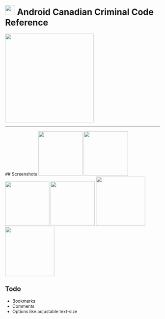 # <img src="https://github.com/simplegr33n/android-reference-criminal-code/blob/master/screenshots/logos/logo2.png" width="32"> Android Canadian Criminal Code Reference 

[<img src="https://play.google.com/intl/en_us/badges/images/generic/en_badge_web_generic.png" width="288">](https://play.google.com/store/apps/details?id=ca.ggolda.reference_criminal_code)

<hr>
## Screenshots

<img src="https://github.com/simplegr33n/android-reference-criminal-code/blob/master/screenshots/phone0005.jpg" width="144">
<img src="https://github.com/simplegr33n/android-reference-criminal-code/blob/master/screenshots/phone0008.jpg" width="144">
<img src="https://github.com/simplegr33n/android-reference-criminal-code/blob/master/screenshots/phone0007.jpg" width="144">
<img src="https://github.com/simplegr33n/android-reference-criminal-code/blob/master/screenshots/phone0006.jpg" width="144">

<img src="https://github.com/simplegr33n/android-reference-criminal-code/blob/master/screenshots/tablet0004.jpg" width="160">
<img src="https://github.com/simplegr33n/android-reference-criminal-code/blob/master/screenshots/tablet0003.jpg" width="160">

## Todo
* Bookmarks
* Comments
* Options like adjustable text-size








